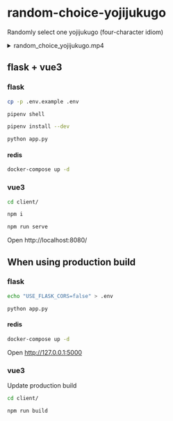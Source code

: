 # random-choice-yojijukugo
Randomly select one yojijukugo (four-character idiom)

<details><summary>random_choice_yojijukugo.mp4</summary>

<video controls src="https://github.com/user-attachments/assets/8b3e39ad-09b7-45fe-b53b-55d0616f4578" muted="false"></video>

</details>

## flask + vue3

### flask

```bash
cp -p .env.example .env
```

```bash
pipenv shell
```

```bash
pipenv install --dev
```

```bash
python app.py
```

#### redis

```bash
docker-compose up -d
```

### vue3

```bash
cd client/
```

```bash
npm i
```

```bash
npm run serve
```

Open http://localhost:8080/

## When using production build

### flask

```bash
echo "USE_FLASK_CORS=false" > .env
```

```bash
python app.py
```

#### redis

```bash
docker-compose up -d
```

Open http://127.0.0.1:5000

### vue3

Update production build

```bash
cd client/
```

```bash
npm run build
```
